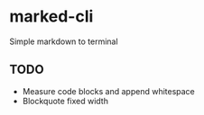 # marked-cli
Simple markdown to terminal

## TODO

- Measure code blocks and append whitespace
- Blockquote fixed width
